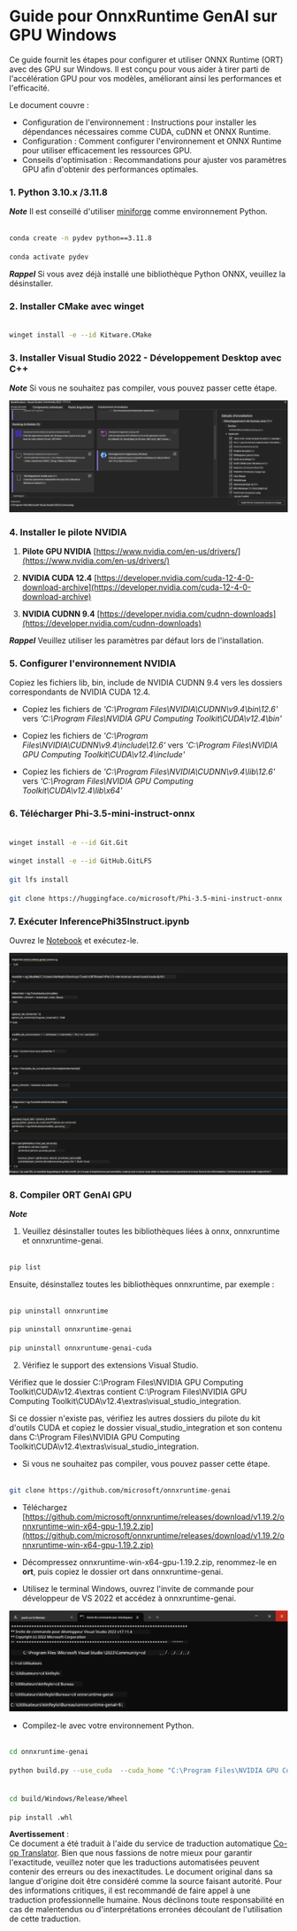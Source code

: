 <!--
CO_OP_TRANSLATOR_METADATA:
{
  "original_hash": "b066fc29c1b2129df84e027cb75119ce",
  "translation_date": "2025-03-27T10:56:51+00:00",
  "source_file": "md\\02.Application\\01.TextAndChat\\Phi3\\ORTWindowGPUGuideline.md",
  "language_code": "fr"
}
-->
# **Guide pour OnnxRuntime GenAI sur GPU Windows**

Ce guide fournit les étapes pour configurer et utiliser ONNX Runtime (ORT) avec des GPU sur Windows. Il est conçu pour vous aider à tirer parti de l'accélération GPU pour vos modèles, améliorant ainsi les performances et l'efficacité.

Le document couvre :

- Configuration de l'environnement : Instructions pour installer les dépendances nécessaires comme CUDA, cuDNN et ONNX Runtime.
- Configuration : Comment configurer l'environnement et ONNX Runtime pour utiliser efficacement les ressources GPU.
- Conseils d'optimisation : Recommandations pour ajuster vos paramètres GPU afin d'obtenir des performances optimales.

### **1. Python 3.10.x /3.11.8**

   ***Note*** Il est conseillé d'utiliser [miniforge](https://github.com/conda-forge/miniforge/releases/latest/download/Miniforge3-Windows-x86_64.exe) comme environnement Python.

   ```bash

   conda create -n pydev python==3.11.8

   conda activate pydev

   ```

   ***Rappel*** Si vous avez déjà installé une bibliothèque Python ONNX, veuillez la désinstaller.

### **2. Installer CMake avec winget**

   ```bash

   winget install -e --id Kitware.CMake

   ```

### **3. Installer Visual Studio 2022 - Développement Desktop avec C++**

   ***Note*** Si vous ne souhaitez pas compiler, vous pouvez passer cette étape.

![CPP](../../../../../../translated_images/01.8964c1fa47e00dc36af710b967e72dd2f8a2be498e49c8d4c65c11ba105dedf8.fr.png)

### **4. Installer le pilote NVIDIA**

1. **Pilote GPU NVIDIA** [https://www.nvidia.com/en-us/drivers/](https://www.nvidia.com/en-us/drivers/)

2. **NVIDIA CUDA 12.4** [https://developer.nvidia.com/cuda-12-4-0-download-archive](https://developer.nvidia.com/cuda-12-4-0-download-archive)

3. **NVIDIA CUDNN 9.4** [https://developer.nvidia.com/cudnn-downloads](https://developer.nvidia.com/cudnn-downloads)

***Rappel*** Veuillez utiliser les paramètres par défaut lors de l'installation.

### **5. Configurer l'environnement NVIDIA**

Copiez les fichiers lib, bin, include de NVIDIA CUDNN 9.4 vers les dossiers correspondants de NVIDIA CUDA 12.4.

- Copiez les fichiers de *'C:\Program Files\NVIDIA\CUDNN\v9.4\bin\12.6'* vers *'C:\Program Files\NVIDIA GPU Computing Toolkit\CUDA\v12.4\bin'*

- Copiez les fichiers de *'C:\Program Files\NVIDIA\CUDNN\v9.4\include\12.6'* vers *'C:\Program Files\NVIDIA GPU Computing Toolkit\CUDA\v12.4\include'*

- Copiez les fichiers de *'C:\Program Files\NVIDIA\CUDNN\v9.4\lib\12.6'* vers *'C:\Program Files\NVIDIA GPU Computing Toolkit\CUDA\v12.4\lib\x64'*

### **6. Télécharger Phi-3.5-mini-instruct-onnx**

   ```bash

   winget install -e --id Git.Git

   winget install -e --id GitHub.GitLFS

   git lfs install

   git clone https://huggingface.co/microsoft/Phi-3.5-mini-instruct-onnx

   ```

### **7. Exécuter InferencePhi35Instruct.ipynb**

   Ouvrez le [Notebook](../../../../../../code/09.UpdateSamples/Aug/ortgpu-phi35-instruct.ipynb) et exécutez-le.

![RESULT](../../../../../../translated_images/02.be96d16e7b1007f1f3941f65561553e62ccbd49c962f3d4a9154b8326c033ec1.fr.png)

### **8. Compiler ORT GenAI GPU**

   ***Note*** 
   
   1. Veuillez désinstaller toutes les bibliothèques liées à onnx, onnxruntime et onnxruntime-genai.

   ```bash

   pip list 
   
   ```

   Ensuite, désinstallez toutes les bibliothèques onnxruntime, par exemple :

   ```bash

   pip uninstall onnxruntime

   pip uninstall onnxruntime-genai

   pip uninstall onnxruntume-genai-cuda
   
   ```

   2. Vérifiez le support des extensions Visual Studio.

   Vérifiez que le dossier C:\Program Files\NVIDIA GPU Computing Toolkit\CUDA\v12.4\extras contient C:\Program Files\NVIDIA GPU Computing Toolkit\CUDA\v12.4\extras\visual_studio_integration. 

   Si ce dossier n'existe pas, vérifiez les autres dossiers du pilote du kit d'outils CUDA et copiez le dossier visual_studio_integration et son contenu dans C:\Program Files\NVIDIA GPU Computing Toolkit\CUDA\v12.4\extras\visual_studio_integration.

   - Si vous ne souhaitez pas compiler, vous pouvez passer cette étape.

   ```bash

   git clone https://github.com/microsoft/onnxruntime-genai

   ```

   - Téléchargez [https://github.com/microsoft/onnxruntime/releases/download/v1.19.2/onnxruntime-win-x64-gpu-1.19.2.zip](https://github.com/microsoft/onnxruntime/releases/download/v1.19.2/onnxruntime-win-x64-gpu-1.19.2.zip)

   - Décompressez onnxruntime-win-x64-gpu-1.19.2.zip, renommez-le en **ort**, puis copiez le dossier ort dans onnxruntime-genai.

   - Utilisez le terminal Windows, ouvrez l'invite de commande pour développeur de VS 2022 et accédez à onnxruntime-genai.

![RESULT](../../../../../../translated_images/03.53bb08e3bde53edd1735c5546fb32b9b0bdba93d8241c5e6e3196d8bc01adbd7.fr.png)

   - Compilez-le avec votre environnement Python.

   ```bash

   cd onnxruntime-genai

   python build.py --use_cuda  --cuda_home "C:\Program Files\NVIDIA GPU Computing Toolkit\CUDA\v12.4" --config Release
 

   cd build/Windows/Release/Wheel

   pip install .whl

   ```

**Avertissement** :  
Ce document a été traduit à l'aide du service de traduction automatique [Co-op Translator](https://github.com/Azure/co-op-translator). Bien que nous fassions de notre mieux pour garantir l'exactitude, veuillez noter que les traductions automatisées peuvent contenir des erreurs ou des inexactitudes. Le document original dans sa langue d'origine doit être considéré comme la source faisant autorité. Pour des informations critiques, il est recommandé de faire appel à une traduction professionnelle humaine. Nous déclinons toute responsabilité en cas de malentendus ou d'interprétations erronées découlant de l'utilisation de cette traduction.